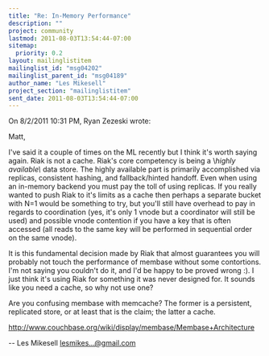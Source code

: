 ```yaml
---
title: "Re: In-Memory Performance"
description: ""
project: community
lastmod: 2011-08-03T13:54:44-07:00
sitemap:
  priority: 0.2
layout: mailinglistitem
mailinglist_id: "msg04202"
mailinglist_parent_id: "msg04189"
author_name: "Les Mikesell"
project_section: "mailinglistitem"
sent_date: 2011-08-03T13:54:44-07:00
---
```


On 8/2/2011 10:31 PM, Ryan Zezeski wrote:

Matt,

I've said it a couple of times on the ML recently but I think it's worth
saying again. Riak is not a cache. Riak's core competency is being a
\\_highly available\\_ data store. The highly available part is primarily
accomplished via replicas, consistent hashing, and fallback/hinted
handoff. Even when using an in-memory backend you must pay the toll of
using replicas. If you really wanted to push Riak to it's limits as a
cache then perhaps a separate bucket with N=1 would be something to try,
but you'll still have overhead to pay in regards to coordination (yes,
it's only 1 vnode but a coordinator will still be used) and possible
vnode contention if you have a key that is often accessed (all reads to
the same key will be performed in sequential order on the same vnode).

It is this fundamental decision made by Riak that almost guarantees you
will probably not touch the performance of membase without some
contortions. I'm not saying you couldn't do it, and I'd be happy to be
proved wrong :). I just think it's using Riak for something it was
never designed for. It sounds like you need a cache, so why not use one?


Are you confusing membase with memcache? The former is a persistent, 
replicated store, or at least that is the claim; the latter a cache.

http://www.couchbase.org/wiki/display/membase/Membase+Architecture

--
 Les Mikesell
 lesmikes...@gmail.com

